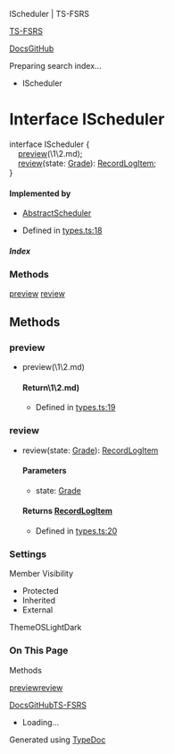 IScheduler | TS-FSRS

[TS-FSRS](https://open-spaced-repetition.github.io/ts-fsrs/)

[Docs](https://open-spaced-repetition.github.io/ts-fsrs/)[GitHub](https://github.com/open-spaced-repetition/ts-fsrs)

Preparing search index...

* IScheduler

Interface IScheduler
====================

interface IScheduler {  
    [preview](#preview-1)(\1\2.md);  
    [review](#review-1)(state: [Grade](../type\1\2.md)): [RecordLogItem](../type\1\2.md);  
}

#### Implemented by

* [AbstractScheduler](../classes/Ab\1\2.md)

* Defined in [types.ts:18](https://github.com/open-spaced-repetition/ts-fsrs/blob/448c678f6f26c323e9e70bad552dc154ac6f7de6/src/fsrs/types.ts#L18)

##### Index

### Methods

[preview](#preview)
[review](#review)

Methods
-------

### preview

* preview(\1\2.md)

  #### Return\1\2.md)

  + Defined in [types.ts:19](https://github.com/open-spaced-repetition/ts-fsrs/blob/448c678f6f26c323e9e70bad552dc154ac6f7de6/src/fsrs/types.ts#L19)

### review

* review(state: [Grade](../type\1\2.md)): [RecordLogItem](../type\1\2.md)

  #### Parameters

  + state: [Grade](../type\1\2.md)

  #### Returns [RecordLogItem](../type\1\2.md)

  + Defined in [types.ts:20](https://github.com/open-spaced-repetition/ts-fsrs/blob/448c678f6f26c323e9e70bad552dc154ac6f7de6/src/fsrs/types.ts#L20)

### Settings

Member Visibility

* Protected
* Inherited
* External

ThemeOSLightDark

### On This Page

Methods

[preview](#preview)[review](#review)

[Docs](https://open-spaced-repetition.github.io/ts-fsrs/)[GitHub](https://github.com/open-spaced-repetition/ts-fsrs)[TS-FSRS](../modules.html)

* Loading...

Generated using [TypeDoc](https://typedoc.org/)